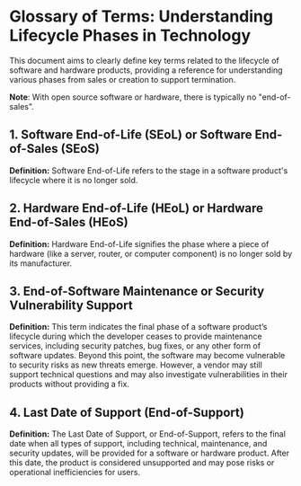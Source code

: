 # Glossary of Terms: Understanding Lifecycle Phases in Technology

This document aims to clearly define key terms related to the lifecycle of software and hardware products, providing a reference for understanding various phases from sales or creation to support termination. 

**Note**: With open source software or hardware, there is typically no "end-of-sales".

## 1. Software End-of-Life (SEoL) or Software End-of-Sales (SEoS)

**Definition:** Software End-of-Life refers to the stage in a software product's lifecycle where it is no longer sold. 

## 2. Hardware End-of-Life (HEoL) or Hardware End-of-Sales (HEoS)

**Definition:** Hardware End-of-Life signifies the phase where a piece of hardware (like a server, router, or computer component) is no longer sold by its manufacturer.

## 3. End-of-Software Maintenance or Security Vulnerability Support

**Definition:** This term indicates the final phase of a software product’s lifecycle during which the developer ceases to provide maintenance services, including security patches, bug fixes, or any other form of software updates. Beyond this point, the software may become vulnerable to security risks as new threats emerge. However, a vendor may still support technical questions and may also investigate vulnerabilities in their products without providing a fix.

## 4. Last Date of Support (End-of-Support)

**Definition:** The Last Date of Support, or End-of-Support, refers to the final date when all types of support, including technical, maintenance, and security updates, will be provided for a software or hardware product. After this date, the product is considered unsupported and may pose risks or operational inefficiencies for users.

